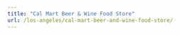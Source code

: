 ```yaml
---
title: "Cal Mart Beer & Wine Food Store"
url: /los-angeles/cal-mart-beer-and-wine-food-store/
---
```

